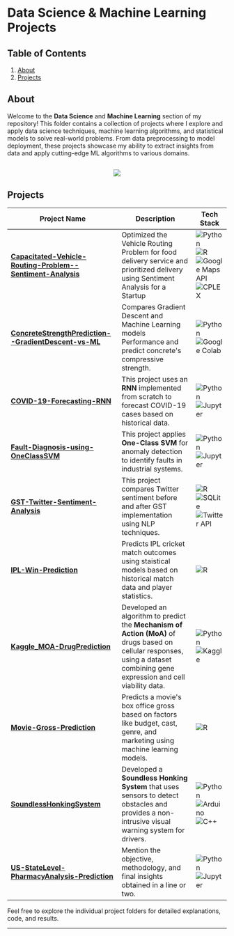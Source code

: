 # Data Science & Machine Learning Projects
## Table of Contents  

1. [About](#about)  
2. [Projects](#projects)  

## About  

Welcome to the **Data Science** and **Machine Learning** section of my repository! This folder contains a collection of projects where I explore and apply data science techniques, machine learning algorithms, and statistical models to solve real-world problems. From data preprocessing to model deployment, these projects showcase my ability to extract insights from data and apply cutting-edge ML algorithms to various domains.

<h2 align="center"><img src="https://i.giphy.com/media/v1.Y2lkPTc5MGI3NjExNXZuMnN3dzA3Zjd5b21kM2l4YzBoNTBjd2o5dTc1ZXR4a3BsNmVmNCZlcD12MV9pbnRlcm5hbF9naWZfYnlfaWQmY3Q9Zw/5k5vZwRFZR5aZeniqb/giphy.gif"></h2>

## Projects  

| Project Name                     | Description                                                                                 | Tech Stack                                     |
|-----------------------------------|---------------------------------------------------------------------------------------------|--------------------------------------------------|
| **[Capacitated-Vehicle-Routing-Problem--Sentiment-Analysis](link)**      | Optimized the Vehicle Routing Problem for food delivery service and prioritized delivery using Sentiment Analysis for a Startup         | ![Python](https://img.shields.io/badge/Python-%230769AD.svg?style=for-the-badge&logo=python&logoColor=yellow) <br> ![R](https://img.shields.io/badge/R-%23F6FFFF.svg?style=for-the-badge&logo=r&logoColor=blue) <br> ![Google Maps API](https://img.shields.io/badge/Google_Maps_API-%234285F4.svg?style=for-the-badge&logo=google-maps&logoColor=white) <br> ![CPLEX](https://img.shields.io/badge/CPLEX-%230E6D3A.svg?style=for-the-badge&logo=ibm&logoColor=white)    |
| **[ConcreteStrengthPrediction--GradientDescent-vs-ML](link)**      | Compares Gradient Descent and Machine Learning models Performance and predict concrete's compressive strength.          | ![Python](https://img.shields.io/badge/Python-%230769AD.svg?style=for-the-badge&logo=python&logoColor=yellow) <br>   ![Google Colab](https://img.shields.io/badge/Google_Colab-%234B32C3.svg?style=for-the-badge&logo=google-colab&logoColor=white)   |
| **[COVID-19-Forecasting-RNN](link)**      | This project uses an **RNN** implemented from scratch to forecast COVID-19 cases based on historical data.           | ![Python](https://img.shields.io/badge/Python-%230769AD.svg?style=for-the-badge&logo=python&logoColor=yellow) <br> ![Jupyter](https://img.shields.io/badge/Jupyter-%23F37626.svg?style=for-the-badge&logo=jupyter&logoColor=white)|
| **[Fault-Diagnosis-using-OneClassSVM](link)**      | This project applies **One-Class SVM** for anomaly detection to identify faults in industrial systems.           | ![Python](https://img.shields.io/badge/Python-%230769AD.svg?style=for-the-badge&logo=python&logoColor=yellow) <br> ![Jupyter](https://img.shields.io/badge/Jupyter-%23F37626.svg?style=for-the-badge&logo=jupyter&logoColor=white)|
| **[GST-Twitter-Sentiment-Analysis](link)**      | This project compares Twitter sentiment before and after GST implementation using NLP techniques.           | ![R](https://img.shields.io/badge/R-%23F6FFFF.svg?style=for-the-badge&logo=r&logoColor=blue) <br> ![SQLite](https://img.shields.io/badge/SQLite-%2307405F.svg?style=for-the-badge&logo=sqlite&logoColor=white) ![Twitter API](https://img.shields.io/badge/Twitter_API-%231DA1F2.svg?style=for-the-badge&logo=twitter&logoColor=white)|
| **[IPL-Win-Prediction](link)**      | Predicts IPL cricket match outcomes using staistical models based on historical match data and player statistics.      | ![R](https://img.shields.io/badge/R-%23F6FFFF.svg?style=for-the-badge&logo=r&logoColor=blue) |
| **[Kaggle_MOA-DrugPrediction](link)**      |   Developed an algorithm to predict the **Mechanism of Action (MoA)** of drugs based on cellular responses, using a dataset combining gene expression and cell viability data.   | ![Python](https://img.shields.io/badge/Python-%230769AD.svg?style=for-the-badge&logo=python&logoColor=yellow) <br> ![Kaggle](https://img.shields.io/badge/Kaggle-%231D9BFC.svg?style=for-the-badge&logo=kaggle&logoColor=white)|
| **[Movie-Gross-Prediction](link)**      | Predicts a movie's box office gross based on factors like budget, cast, genre, and marketing using machine learning models.        | ![R](https://img.shields.io/badge/R-%23F6FFFF.svg?style=for-the-badge&logo=r&logoColor=blue) |
| **[SoundlessHonkingSystem](link)**      | Developed a **Soundless Honking System** that uses sensors to detect obstacles and provides a non-intrusive visual warning system for drivers.        | ![Python](https://img.shields.io/badge/Python-%230769AD.svg?style=for-the-badge&logo=python&logoColor=yellow)<br> ![Arduino](https://img.shields.io/badge/Arduino-%23008C8C.svg?style=for-the-badge&logo=arduino&logoColor=white) <br> ![C++](https://img.shields.io/badge/C++-%2300599C.svg?style=for-the-badge&logo=c%2B%2B&logoColor=white) |
| **[US-StateLevel-PharmacyAnalysis-Prediction](link)**      | Mention the objective, methodology, and final insights obtained in a line or two.           | ![Python](https://img.shields.io/badge/Python-%230769AD.svg?style=for-the-badge&logo=python&logoColor=yellow) <br> ![Jupyter](https://img.shields.io/badge/Jupyter-%23F37626.svg?style=for-the-badge&logo=jupyter&logoColor=white)|

Feel free to explore the individual project folders for detailed explanations, code, and results.

---

